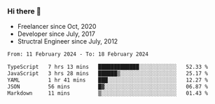 ### Hi there 👋

- Freelancer since Oct, 2020
- Developer since July, 2017
- Structral Engineer since July, 2012

<!--START_SECTION:waka-->

```txt
From: 11 February 2024 - To: 18 February 2024

TypeScript   7 hrs 13 mins   █████████████░░░░░░░░░░░░   52.33 %
JavaScript   3 hrs 28 mins   ██████▒░░░░░░░░░░░░░░░░░░   25.17 %
YAML         1 hr 41 mins    ███░░░░░░░░░░░░░░░░░░░░░░   12.27 %
JSON         56 mins         █▓░░░░░░░░░░░░░░░░░░░░░░░   06.87 %
Markdown     11 mins         ▒░░░░░░░░░░░░░░░░░░░░░░░░   01.43 %
```

<!--END_SECTION:waka-->
